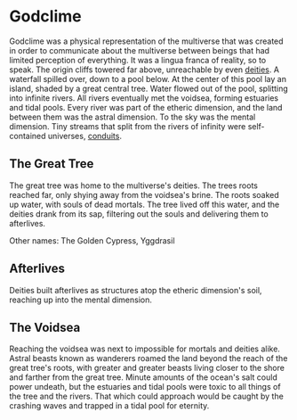 # Godclime

<meta property="og:description" content="Godclime was a physical representation of the multiverse that was created in order to communicate about the multiverse between beings that had limited perception of everything. It was a lingua franca of reality, so to speak.">

Godclime was a physical representation of the multiverse that was created in order to communicate about the multiverse between beings that had limited perception of everything. It was a lingua franca of reality, so to speak. The origin cliffs towered far above, unreachable by even [deities](../deities/introduction.md). A waterfall spilled over, down to a pool below. At the center of this pool lay an island, shaded by a great central tree. Water flowed out of the pool, splitting into infinite rivers. All rivers eventually met the voidsea, forming estuaries and tidal pools. Every river was part of the etheric dimension, and the land between them was the astral dimension. To the sky was the mental dimension. Tiny streams that split from the rivers of infinity were self-contained universes, [conduits](conduits/introduction.md).

## The Great Tree

The great tree was home to the multiverse's deities. The trees roots reached far, only shying away from the voidsea's brine. The roots soaked up water, with souls of dead mortals. The tree lived off this water, and the deities drank from its sap, filtering out the souls and delivering them to afterlives.

Other names: The Golden Cypress, Yggdrasil

## Afterlives

Deities built afterlives as structures atop the etheric dimension's soil, reaching up into the mental dimension.

## The Voidsea

Reaching the voidsea was next to impossible for mortals and deities alike. Astral beasts known as wanderers roamed the land beyond the reach of the great tree's roots, with greater and greater beasts living closer to the shore and farther from the great tree. Minute amounts of the ocean's salt could power undeath, but the estuaries and tidal pools were toxic to all things of the tree and the rivers. That which could approach would be caught by the crashing waves and trapped in a tidal pool for eternity.